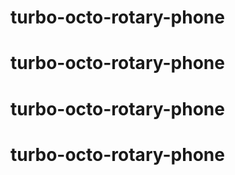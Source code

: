# turbo-octo-rotary-phone
# turbo-octo-rotary-phone
# turbo-octo-rotary-phone
# turbo-octo-rotary-phone
